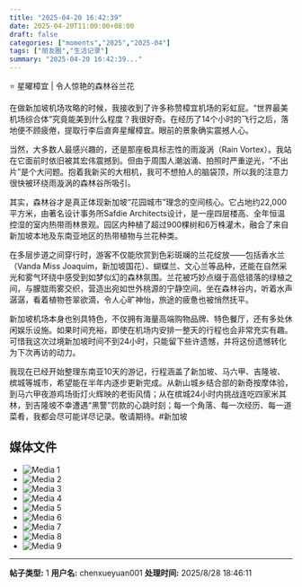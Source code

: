 ```yaml
---
title: "2025-04-20 16:42:39"
date: 2025-04-20T11:00:00+08:00
draft: false
categories: ["moments","2025","2025-04"]
tags: ["朋友圈","生活记录"]
summary: "2025-04-20 16:42:39..."
---
```


⭐ 星曜樟宜 | 令人惊艳的森林谷兰花

在做新加坡机场攻略的时候，我接收到了许多称赞樟宜机场的彩虹屁。“世界最美机场综合体”究竟能美到什么程度？我很好奇。在经历了14个小时的飞行之后，落地便不顾疲倦，提取行李后直奔星耀樟宜。眼前的景象确实震撼人心。

当然，大多数人最感兴趣的，还是那座极具标志性的雨漩涡（Rain Vortex）。我站在它面前时依旧被其宏伟震撼到。但由于周围人潮汹涌、拍照时严重逆光，“不出片”是个大问题。抱着我新买的大相机，我可不想拍人的脑袋顶，所以我的注意力很快被环绕雨漩涡的森林谷所吸引。

其实，森林谷才是真正体现新加坡“花园城市”理念的空间核心。它占地约22,000平方米，由著名设计事务所Safdie Architects设计，是一座四层楼高、全年恒温控湿的室内热带雨林景观。园区内种植了超过900棵树和6万株灌木，融合了来自新加坡本地及东南亚地区的热带植物与兰花种类。

在多层步道之间穿行时，游客不仅能欣赏到色彩斑斓的兰花绽放——包括香水兰（Vanda Miss Joaquim，新加坡国花）、蝴蝶兰、文心兰等品种，还能在自然采光和雾气环绕中感受到如梦似幻的森林氛围。兰花被巧妙点缀于高低错落的绿植之间，与朦胧雨雾交织，营造出宛如世外桃源的宁静空间。坐在森林谷内，听着水声潺潺，看着植物苍翠欲滴，令人心旷神怡，旅途的疲惫也被悄然抚平。

新加坡机场本身也别具特色，不仅拥有海量高端购物品牌、特色餐厅，还有多处休闲娱乐设施。如果时间充裕，即使在机场内安排一整天的行程也会非常充实有趣。可惜我这次过境新加坡时间不到24小时，只能留下些许遗憾，并将这份遗憾转化为下次再访的动力。

我现在已经开始整理东南亚10天的游记，行程涵盖了新加坡、马六甲、吉隆坡、槟城等城市，希望能在半年内逐步更新完成。从新山城乡结合部的新奇按摩体验，到马六甲夜游鸡场街灯火辉映的老街风情；从在槟城24小时内挑战连吃四家米其林，到吉隆坡不幸遭遇“黑警”罚款的心跳时刻；每一个角落、每一次经历、每一道菜肴，我都会尽可能详尽记录。敬请期待。
​
​#新加坡

## 媒体文件

- ![Media 1](/Moments/photos/2025-04-20/202504201642390.jpg)
- ![Media 2](/Moments/photos/2025-04-20/202504201642391.jpg)
- ![Media 3](/Moments/photos/2025-04-20/202504201642392.jpg)
- ![Media 4](/Moments/photos/2025-04-20/202504201642393.jpg)
- ![Media 5](/Moments/photos/2025-04-20/202504201642394.jpg)
- ![Media 6](/Moments/photos/2025-04-20/202504201642395.jpg)
- ![Media 7](/Moments/photos/2025-04-20/202504201642396.jpg)
- ![Media 8](/Moments/photos/2025-04-20/202504201642397.jpg)
- ![Media 9](/Moments/photos/2025-04-20/202504201642398.jpg)

---

**帖子类型:** 1
**用户名:** chenxueyuan001
**处理时间:** 2025/8/28 18:46:11